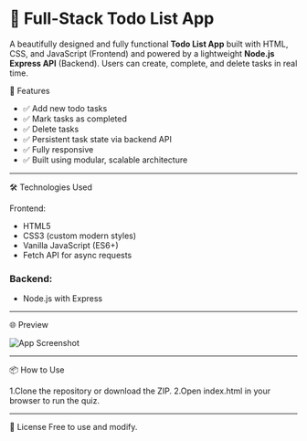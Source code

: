 # 📝 Full-Stack Todo List App
A beautifully designed and fully functional **Todo List App** built with HTML, CSS, and JavaScript (Frontend) and powered by a lightweight **Node.js Express API** (Backend). Users can create, complete, and delete tasks in real time.

🚀 Features

- ✅ Add new todo tasks
- ✅ Mark tasks as completed
- ✅ Delete tasks
- ✅ Persistent task state via backend API
- ✅ Fully responsive 
- ✅ Built using modular, scalable architecture

---

🛠️ Technologies Used

Frontend:
- HTML5
- CSS3 (custom modern styles)
- Vanilla JavaScript (ES6+)
- Fetch API for async requests

### Backend:
- Node.js with Express

---

🌐 Preview

![App Screenshot](https://github.com/user-attachments/assets/e68b5c1d-8dba-431c-8683-7be85a8a7f63)

---

📦 How to Use

1.Clone the repository or download the ZIP.
2.Open index.html in your browser to run the quiz.

---

📜 License
Free to use and modify.
